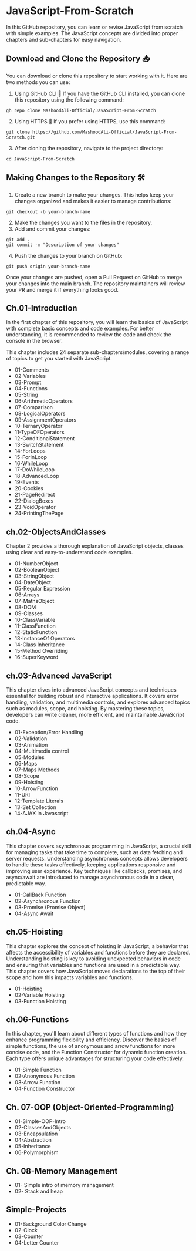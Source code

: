 # JavaScript-From-Scratch
In this GitHub repository, you can learn or revise JavaScript from scratch with simple examples. The JavaScript concepts are divided into proper chapters and sub-chapters for easy navigation.

## Download and Clone the Repository 📥
You can download or clone this repository to start working with it. Here are two methods you can use:

1. Using GitHub CLI 🚀
If you have the GitHub CLI installed, you can clone this repository using the following command:
```
gh repo clone MashoodAli-Official/JavaScript-From-Scratch
```
2. Using HTTPS 🔗
If you prefer using HTTPS, use this command:
```
git clone https://github.com/MashoodAli-Official/JavaScript-From-Scratch.git
```
3. After cloning the repository, navigate to the project directory:
```
cd JavaScript-From-Scratch
```

## Making Changes to the Repository 🛠️
1. Create a new branch to make your changes. This helps keep your changes organized and makes it easier to manage contributions:
```
git checkout -b your-branch-name
```
2. Make the changes you want to the files in the repository.
3. Add and commit your changes:
```
git add .
git commit -m "Description of your changes"
```
4. Push the changes to your branch on GitHub:
```
git push origin your-branch-name
```
Once your changes are pushed, open a Pull Request on GitHub to merge your changes into the main branch. The repository maintainers will review your PR and merge it if everything looks good.

## Ch.01-Introduction
In the first chapter of this repository, you will learn the basics of JavaScript with complete basic concepts and code examples. For better understanding, it is recommended to review the code and check the console in the browser.

This chapter includes 24 separate sub-chapters/modules, covering a range of topics to get you started with JavaScript.

<ul>
<li>01-Comments</li>
<li>02-Variables</li>
<li>03-Prompt</li>
<li>04-Functions</li>
<li>05-String</li>
<li>06-ArithmeticOperators</li>
<li>07-Comparison</li>
<li>08-LogicalOperators</li>
<li>09-AssignmentOperators</li>
<li>10-TernaryOperator</li>
<li>11-TypeOFOperators</li>
<li>12-ConditionalStatement</li>
<li>13-SwitchStatement</li>
<li>14-ForLoops</li>
<li>15-ForInLoop</li>
<li>16-WhileLoop</li>
<li>17-DoWhileLoop</li>
<li>18-AdvancedLoop</li>
<li>19-Events</li>
<li>20-Cookies</li>
<li>21-PageRedirect</li>
<li>22-DialogBoxes</li>
<li>23-VoidOperator</li>
<li>24-PrintingThePage</li>
</ul>

## ch.02-ObjectsAndClasses
Chapter 2 provides a thorough explanation of JavaScript objects, classes using clear and easy-to-understand code examples.
<ul>
<li>01-NumberObject</li>
<li>02-BooleanObject</li>
<li>03-StringObject</li>
<li>04-DateObject</li>
<li>05-Regular Expression</li>
<li>06-Arrays</li>
<li>07-MathsObject</li>
<li>08-DOM</li>
<li>09-Classes</li>
<li>10-ClassVariable</li>
<li>11-ClassFunction</li>
<li>12-StaticFunction</li>
<li>13-InstanceOf Operators</li>
<li>14-Class Inheritance</li>
<li>15-Method Overriding</li>
<li>16-SuperKeyword</li>
</ul>

## ch.03-Advanced JavaScript
This chapter dives into advanced JavaScript concepts and techniques essential for building robust and interactive applications. It covers error handling, validation, and multimedia controls, and explores advanced topics such as modules, scope, and hoisting. By mastering these topics, developers can write cleaner, more efficient, and maintainable JavaScript code.
<ul>
<li>01-Exception/Error Handling</li>
<li>02-Validation</li>
<li>03-Animation</li>
<li>04-Multimedia control</li>
<li>05-Modules</li>
<li>06-Maps</li>
<li>07-Maps Methods</li>
<li>08-Scope</li>
<li>09-Hoisting</li>
<li>10-ArrowFunction</li>
<li>11-URI</li>
<li>12-Template Literals</li>
<li>13-Set Collection</li>
<li>14-AJAX in Javascript</li>
</ul>

## ch.04-Async
This chapter covers asynchronous programming in JavaScript, a crucial skill for managing tasks that take time to complete, such as data fetching and server requests. Understanding asynchronous concepts allows developers to handle these tasks effectively, keeping applications responsive and improving user experience. Key techniques like callbacks, promises, and async/await are introduced to manage asynchronous code in a clean, predictable way.
<ul>
<li>01-CallBack Function</li>
<li>02-Asynchronous Function</li>
<li>03-Promise (Promise Object)</li>
<li>04-Async Await</li>
</ul>

## ch.05-Hoisting
This chapter explores the concept of hoisting in JavaScript, a behavior that affects the accessibility of variables and functions before they are declared. Understanding hoisting is key to avoiding unexpected behaviors in code and ensuring that variables and functions are used in a predictable way. This chapter covers how JavaScript moves declarations to the top of their scope and how this impacts variables and functions.
<ul>
<li>01-Hoisting</li>
<li>02-Variable Hoisting</li>
<li>03-Function Hoisting</li>
</ul>

## ch.06-Functions
In this chapter, you'll learn about different types of functions and how they enhance programming flexibility and efficiency. Discover the basics of simple functions, the use of anonymous and arrow functions for more concise code, and the Function Constructor for dynamic function creation. Each type offers unique advantages for structuring your code effectively.
<ul>
<li>01-Simple Function</li>
<li>02-Anonymous Function</li>
<li>03-Arrow Function</li>
<li>04-Function Constructor</li>
</ul>

## Ch. 07-OOP (Object-Oriented-Programming)
<ul>
<li>01-Simple-OOP-Intro</li>
<li>02-ClassesAndObjects</li>
<li>03-Encapsulation</li>
<li>04-Abstraction</li>
<li>05-Inheritance</li>
<li>06-Polymorphism</li>
</ul>

## Ch. 08-Memory Management
<ul>
<li>01- Simple intro of memory management</li>
<li>02- Stack and heap</li>
</ul>

## Simple-Projects
<ul>
<li>01-Background Color Change</li>
<li>02-Clock</li>
<li>03-Counter</li>
<li>04-Letter Counter</li>
</ul>